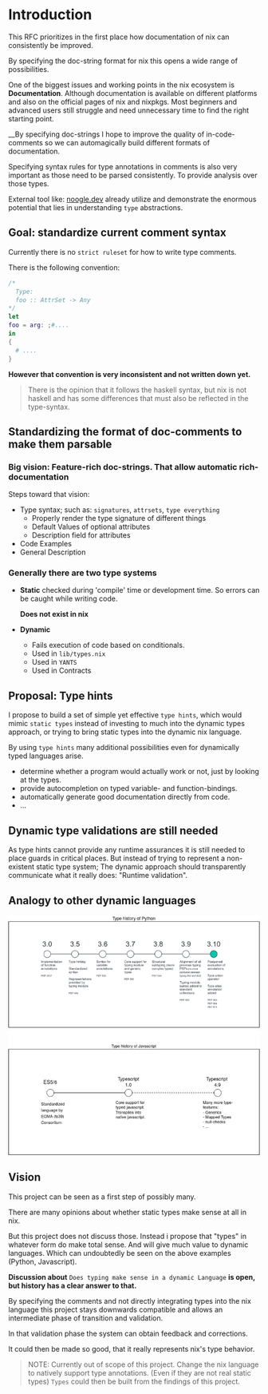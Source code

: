 # Introduction

This RFC prioritizes in the first place how documentation of nix can consistently be improved.

By specifying the doc-string format for nix this opens a wide range of possibilities.

One of the biggest issues and working points in the nix ecosystem is __Documentation__. Although documentation is available on different platforms and also on the official pages of nix and nixpkgs.
Most beginners and advanced users still struggle and need unnecessary time to find the right starting point.

__By specifying doc-strings I hope to improve the quality of in-code-comments so we can automagically build different formats of documentation.

Specifying syntax rules for type annotations in comments is also very important as those need to be parsed consistently. To provide analysis over those types.

External tool like: [noogle.dev](https://noogle.dev) already utilize and demonstrate the enormous potential that lies in understanding `type` abstractions.

## Goal: standardize current comment syntax

Currently there is no `strict ruleset` for how to write type comments.

There is the following convention:

```nix
/*
  Type:
  foo :: AttrSet -> Any
*/
let
foo = arg: ;#....
in
{
  # ....
}
```

__However that convention is very inconsistent and not written down yet.__

> There is the opinion that it follows the haskell syntax, but nix is not haskell and has some differences that must also be reflected in the type-syntax.

## Standardizing the format of doc-comments to make them parsable

### Big vision: Feature-rich doc-strings. That allow automatic rich-documentation

Steps toward that vision:

- Type syntax; such as: `signatures`, `attrsets`, `type everything`
    - Properly render the type signature of different things
    - Default Values of optional attributes
    - Description field for attributes
- Code Examples
- General Description

### Generally there are two type systems

- __Static__
  checked during 'compile' time or development time.
  So errors can be caught while writing code.
  
  __Does not exist in nix__  
  
- __Dynamic__
    - Fails execution of code based on conditionals.
    - Used in `lib/types.nix`
    - Used in `YANTS`
    - Used in Contracts

## Proposal: Type hints

I propose to build a set of simple yet effective `type hints`, which would mimic `static types` instead of investing to much into the dynamic types approach,
or trying to bring static types into the dynamic nix language.

By using `type hints` many additional possibilities even for dynamically typed languages arise.

- determine whether a program would actually work or not, just by looking at the types.
- provide autocompletion on typed variable- and function-bindings.
- automatically generate good documentation directly from code.
- ...

## Dynamic type validations are still needed

As type hints cannot provide any runtime assurances it is still needed to place guards in critical places.
But instead of trying to represent a non-existent static type system;
The dynamic approach should transparently communicate what it really does: "Runtime validation".

## Analogy to other dynamic languages

![other-dynamic-languages](./assets/Other-dynamic-languages.drawio.png)

## Vision

This project can be seen as a first step of possibly many.

There are many opinions about whether static types make sense at all in nix.

But this project does not discuss those. Instead i propose that "types" in whatever form do make total sense. And will give much value to dynamic languages.
Which can undoubtedly be seen on the above examples (Python, Javascript).

__Discussion about__
```Does typing make sense in a dynamic Language```
__is open, but history has a clear answer to that.__

By specifying the comments and not directly integrating types
into the nix language this project stays downwards compatible
and allows an intermediate phase of transition and validation.

In that validation phase the system can obtain feedback and corrections.

It could then be made so good, that it really represents nix's type behavior.

> NOTE: Currently out of scope of this project.
> Change the nix language to natively support type annotations. (Even if they are not real static types)
> `Types` could then be built from the findings of this project.
